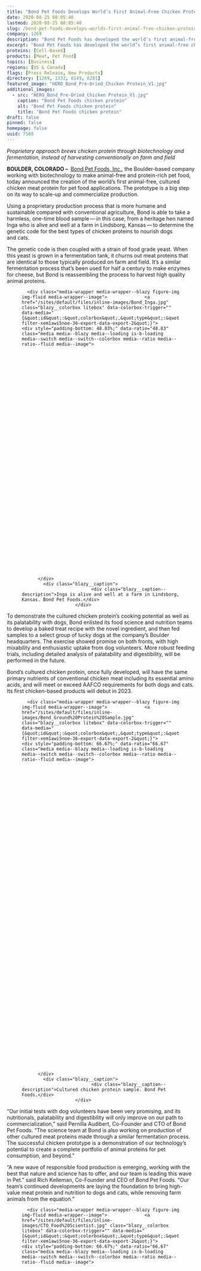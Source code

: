 ```yaml
---
title: "Bond Pet Foods Develops World’s First Animal-Free Chicken Protein for Dog and Cat Nutrition"
date: 2020-08-25 08:05:40
lastmod: 2020-08-25 08:05:40
slug: /bond-pet-foods-develops-worlds-first-animal-free-chicken-protein-dog-and-cat-nutrition
company: 1269
description: "Bond Pet Foods has developed the world’s first animal-free chicken protein for dog and cat nutrition using precision fermentation. “The successful chicken prototype is a demonstration of our technology’s potential to create a complete portfolio of animal proteins for pet consumption, and beyond,” said Bond Co-Founder and CTO Pernilla Turner Audibert. The Colorado-based company has also closed a bridge round of funding with follow-on from seed investors Lever VC and KBW Ventures, and new funds Stage 1 Fund and Trellis Road participating. Its first chicken-based products will debut in 2023."
excerpt: "Bond Pet Foods has developed the world’s first animal-free chicken protein for dog and cat nutrition using precision fermentation. “The successful chicken prototype is a demonstration of our technology’s potential to create a complete portfolio of animal proteins for pet consumption, and beyond,” said Bond Co-Founder and CTO Pernilla Turner Audibert. The Colorado-based company has also closed a bridge round of funding with follow-on from seed investors Lever VC and KBW Ventures, and new funds Stage 1 Fund and Trellis Road participating. Its first chicken-based products will debut in 2023."
proteins: [Cell-Based]
products: [Meat, Pet Food]
topics: [Business]
regions: [US & Canada]
flags: [Press Release, New Products]
directory: [1269, 1332, 6149, 6281]
featured_image: "HERO_Bond_Pre-Dried_Chicken Protein_V1.jpg"
additional_images:
  - src: "HERO_Bond_Pre-Dried_Chicken Protein_V1.jpg"
    caption: "Bond Pet Foods chicken protein"
    alt: "Bond Pet Foods chicken protein"
    title: "Bond Pet Foods chicken protein"
draft: false
pinned: false
homepage: false
uuid: 7568
---
```

<p class="text-align-center"><em>Proprietary approach brews chicken protein through biotechnology and fermentation, instead of harvesting conventionally on farm and field</em></p>

<p><strong>BOULDER, COLORADO – </strong> <a href="https://bondpets.com/">Bond Pet Foods, Inc.</a>, the Boulder-based company working with biotechnology to make animal-free and protein-rich pet food, today announced the creation of the world’s first animal-free, cultured chicken meat protein for pet food applications. The prototype is a big step on its way to scale-up and commercialize production.</p>

<p>Using a proprietary production process that is more humane and sustainable compared with conventional agriculture, Bond is able to take a harmless, one-time blood sample — in this case, from a heritage hen named Inga who is alive and well at a farm in Lindsborg, Kansas — to determine the genetic code for the best types of chicken proteins to nourish dogs and cats.</p>

<p>The genetic code is then coupled with a strain of food grade yeast. When this yeast is grown in a fermentation tank, it churns out meat proteins that are identical to those typically produced on farm and field. It’s a similar fermentation process that’s been used for half a century to make enzymes for cheese, but Bond is reassembling the process to harvest high quality animal proteins.</p>

<figure class="figure">
  




      <div class="media-wrapper media-wrapper--blazy figure-img img-fluid media-wrapper--image">              <a href="/sites/default/files/inline-images/Bond_Inga.jpg" class="blazy__colorbox litebox" data-colorbox-trigger="" data-media="{&quot;id&quot;:&quot;colorbox&quot;,&quot;type&quot;:&quot;image&quot;,&quot;width&quot;:1200,&quot;height&quot;:586,&quot;rel&quot;:&quot;blazy-filter-xem1awi5noe-36-export-data-export-2&quot;}">      <div style="padding-bottom: 48.83%;" data-ratio="48.83" class="media media--blazy media--loading is-b-loading media--switch media--switch--colorbox media--ratio media--ratio--fluid media--image">
<img alt="Inga the chicken" title="Bond_Inga.jpg" class="media__image media__element b-lazy img-fluid" data-entity-uuid="03ca80d5-b86e-40db-a5c4-5ac2a825841e" data-src="/sites/default/files/inline-images/Bond_Inga.jpg" src="data:image/svg+xml;charset=utf-8,%3Csvg%20xmlns%3D'http%3A%2F%2Fwww.w3.org%2F2000%2Fsvg'%20viewBox%3D'0%200%201200%20586'%2F%3E" width="1200" height="586" loading="lazy" typeof="foaf:Image" />
        <span class="media__icon media__icon--litebox"></span></div>
  </a>

                
          </div>  
            <div class="blazy__caption">
                              <div class="blazy__caption--description">Inga is alive and well at a farm in Lindsborg, Kansas. Bond Pet Foods.</div>
                        </div>
      


      
  </figure>

<p>To demonstrate the cultured chicken protein’s cooking potential as well as its palatability with dogs, Bond enlisted its food science and nutrition teams to develop a baked treat recipe with the novel ingredient, and then fed samples to a select group of lucky dogs at the company’s Boulder headquarters. The exercise showed promise on both fronts, with high mixability and enthusiastic uptake from dog volunteers. More robust feeding trials, including detailed analysis of palatability and digestibility, will be performed in the future.</p>

<p>Bond’s cultured chicken protein, once fully developed, will have the same primary nutrients of conventional chicken meat including its essential amino acids, and will meet or exceed AAFCO requirements for both dogs and cats. Its first chicken-based products will debut in 2023.</p>

<figure class="figure">
  




      <div class="media-wrapper media-wrapper--blazy figure-img img-fluid media-wrapper--image">              <a href="/sites/default/files/inline-images/Bond_Ground%20Protein%20Sample.jpg" class="blazy__colorbox litebox" data-colorbox-trigger="" data-media="{&quot;id&quot;:&quot;colorbox&quot;,&quot;type&quot;:&quot;image&quot;,&quot;width&quot;:1200,&quot;height&quot;:800,&quot;rel&quot;:&quot;blazy-filter-xem1awi5noe-36-export-data-export-2&quot;}">      <div style="padding-bottom: 66.67%;" data-ratio="66.67" class="media media--blazy media--loading is-b-loading media--switch media--switch--colorbox media--ratio media--ratio--fluid media--image">
<img alt="Bond chicken protein sample." title="Bond_Ground Protein Sample.jpg" class="media__image media__element b-lazy img-fluid" data-entity-uuid="0cf9d9e8-952b-4c49-a1a1-09eeba09ac56" data-src="/sites/default/files/inline-images/Bond_Ground%20Protein%20Sample.jpg" src="data:image/svg+xml;charset=utf-8,%3Csvg%20xmlns%3D'http%3A%2F%2Fwww.w3.org%2F2000%2Fsvg'%20viewBox%3D'0%200%201200%20800'%2F%3E" width="1200" height="800" loading="lazy" typeof="foaf:Image" />
        <span class="media__icon media__icon--litebox"></span></div>
  </a>

                
          </div>  
            <div class="blazy__caption">
                              <div class="blazy__caption--description">Cultured chicken protein sample. Bond Pet Foods.</div>
                        </div>
      


      
  </figure>

<p>“Our initial tests with dog volunteers have been very promising, and its nutritionals, palatability and digestibility will only improve on our path to commercialization,” said Pernilla Audibert, Co-Founder and CTO of Bond Pet Foods. “The science team at Bond is also working on production of other cultured meat proteins made through a similar fermentation process. The successful chicken prototype is a demonstration of our technology’s potential to create a complete portfolio of animal proteins for pet consumption, and beyond.”</p>

<p>“A new wave of responsible food production is emerging, working with the best that nature and science has to offer, and our team is leading this wave in Pet.” said Rich Kelleman, Co-Founder and CEO of Bond Pet Foods. “Our team’s continued developments are laying the foundation to bring high-value meat protein and nutrition to dogs and cats, while removing farm animals from the equation.”</p>

<figure class="figure">
  




      <div class="media-wrapper media-wrapper--blazy figure-img img-fluid media-wrapper--image">              <a href="/sites/default/files/inline-images/CTO_Food%20Scientist.jpg" class="blazy__colorbox litebox" data-colorbox-trigger="" data-media="{&quot;id&quot;:&quot;colorbox&quot;,&quot;type&quot;:&quot;image&quot;,&quot;width&quot;:1200,&quot;height&quot;:800,&quot;rel&quot;:&quot;blazy-filter-xem1awi5noe-36-export-data-export-2&quot;}">      <div style="padding-bottom: 66.67%;" data-ratio="66.67" class="media media--blazy media--loading is-b-loading media--switch media--switch--colorbox media--ratio media--ratio--fluid media--image">
<img alt="Bond CTO and food scientist" title="CTO_Food Scientist.jpg" class="media__image media__element b-lazy img-fluid" data-entity-uuid="916065a4-f250-46b9-8995-de53dd4768c3" data-src="/sites/default/files/inline-images/CTO_Food%20Scientist.jpg" src="data:image/svg+xml;charset=utf-8,%3Csvg%20xmlns%3D'http%3A%2F%2Fwww.w3.org%2F2000%2Fsvg'%20viewBox%3D'0%200%201200%20800'%2F%3E" width="1200" height="800" loading="lazy" typeof="foaf:Image" />
        <span class="media__icon media__icon--litebox"></span></div>
  </a>

                
          </div>  
            <div class="blazy__caption">
                              <div class="blazy__caption--description">Bond Co-Founder and CTO Pernilla Audibert (left) and Food Scientist Dan Heiges (right). Bond Pet Foods.</div>
                        </div>
      


      
  </figure>

<p>With this milestone, Bond has also closed a bridge round of funding to accelerate its work, with follow-on from seed investors Lever VC and KBW Ventures, and new funds Stage 1 and Trellis Road participating.</p>

<p>Bond’s first consumer product launched last May — its <a href="https://bondpets.com/get-treats/protein-packed-dog-treat-bar/">Protein-Packed Dog Treat Bar</a> made with a pure nutritional yeast. While not animal derived, the yeast protein in the recipe is made through a similar fermentation technique and provides high quality supplemental nutrition.</p>

<p>For updates on its science and product launches, follow Bond Pet Foods on <a href="https://www.instagram.com/bondpetfoods/">Instagram</a>, <a href="https://www.facebook.com/bondpetfoods/">Facebook</a> and <a href="https://twitter.com/bondpetfoods">Twitter</a>, or visit <a href="http://www.bondpets.com">www.bondpets.com</a>.</p>

<p><strong>About Bond Pet Foods</strong><br />
Bond Pet Foods, Inc. is a Boulder, Colorado-based pet food company using biotechnology to create food that’s nutritionally comparable to conventional meat but without all the bad stuff; so people, pets, farm animals and the planet all win. Using some of the same processes that are employed in craft brewing, Bond produces high-quality cultured fungal and animal proteins through fermentation, harvests them to better meet the nutritional requirements of companion animals, and uses the ingredients as the foundation of its complete recipes.</p>

<p>Bond’s investors include some of the most prominent funds in the alternative protein and CPG space including Lever VC, KBW Ventures, Agronomics, and the Stage 1 Fund. The company was also named a 2019 <a href="https://newscenter.purina.com/2019-01-30-Five-Pet-Care-Startups-Chosen-For-Purina-Pet-Care-Innovation-Prize">Purina Petcare Innovation Prize</a> finalist as one of the most innovative pet care start-ups in the world, and a 2020 finalist of <a href="https://www.nutreco.com/en/News/Press-releases/nutreco-announces-its-feed-food-tech-challenge-finalists/1625137">Nutreco’s Food&Feed Tech Challenge</a>. For more information on Bond’s technology and team — visit bondpets.com or follow on <a href="https://www.instagram.com/bondpetfoods/">Instagram</a>, <a href="https://www.facebook.com/bondpetfoods/">Facebook</a>, and <a href="https://twitter.com/bondpetfoods">Twitter</a>.</p>

<p><em>Lead image: Bond’s cultured chicken protein chunks </em>(after filtration, before drying)<em>. Bond Pet Foods.</em></p>

